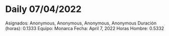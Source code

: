 # Daily 07/04/2022

Asignados: Anonymous, Anonymous, Anonymous, Anonymous
Duración (horas): 0.1333
Equipo: Monarca
Fecha: April 7, 2022
Horas Hombre: 0.5332